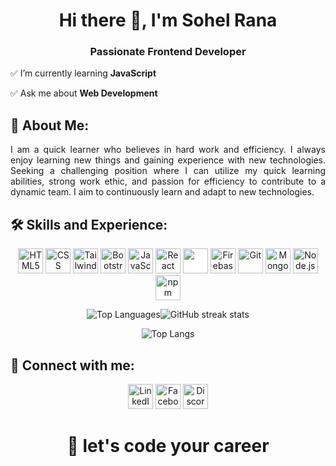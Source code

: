 <h1 align="center">Hi there 👋, I'm Sohel Rana</h1>
<h3 align="center">Passionate Frontend Developer</h3>

✅ I’m currently learning **JavaScript**

✅ Ask me about **Web Development**

<h2 align="left"> 🚀 About Me:</h2>

<p align="justify">I am a quick learner who believes in hard work and efficiency. I always enjoy learning new things and gaining experience with new technologies. Seeking a challenging position where I can utilize my quick learning abilities, strong work ethic, and passion for efficiency to contribute to a dynamic team. I aim to continuously learn and adapt to new technologies.</p>

<h2 align="left"> 🛠️ Skills and Experience:</h2>
<p align="center">
  <img src="https://img.icons8.com/color/48/000000/html-5--v1.png" alt="HTML5" width="40" height="40"/>
  <img src="https://img.icons8.com/color/48/000000/css3.png" alt="CSS" width="40" height="40"/>
  <img src="https://www.vectorlogo.zone/logos/tailwindcss/tailwindcss-icon.svg" alt="Tailwind CSS" width="40" height="40"/>
  <img src="https://img.icons8.com/color/48/000000/bootstrap.png" alt="Bootstrap" width="40" height="40"/>
  <img src="https://img.icons8.com/color/48/000000/javascript.png" alt="JavaScript" width="40" height="40"/>
  <img src="https://img.icons8.com/color/48/000000/react-native.png" alt="React" width="40" height="40"/>
  <img src="https://img.icons8.com/color/48/000000/express.png" style="background-color:white; alt="Express" width="40" height="40"/>
  <img src="https://www.vectorlogo.zone/logos/firebase/firebase-icon.svg" alt="Firebase" width="40" height="40"/>
  <img src="https://www.vectorlogo.zone/logos/git-scm/git-scm-icon.svg" alt="Git" width="40" height="40"/>
  <img src="https://www.vectorlogo.zone/logos/mongodb/mongodb-icon.svg" alt="MongoDB" width="40" height="40"/>
  <img src="https://img.icons8.com/color/48/000000/nodejs.png" alt="Node.js" width="40" height="40"/>
  <img src="https://img.icons8.com/color/48/000000/npm.png" alt="npm" width="40" height="40"/>
</p>

<p align="center">
 <img src="https://github-readme-stats.vercel.app/api?username=sohelranagtc&show_icons=true&theme=transparent" alt="Top Languages" /><img src="https://streak-stats.demolab.com/?user=sohelranagtc&show_icons=true&theme=transparent" alt="GitHub streak stats" />
</p>

<p align="center">
  <img src="https://github-readme-stats.vercel.app/api/top-langs/?username=sohelranagtc&show_icons=true&theme=transparent" alt="Top Langs" />
</p>

<h2 align="left"> 📲 Connect with me:</h2>
<p align="center">
<a href="https://linkedin.com/in/sohelrana96" target="blank"><img src="https://img.icons8.com/color/48/000000/linkedin.png" alt="LinkedIn" width="40" height="40"/></a>
<a href="https://fb.com/sohelph7" target="blank"><img src="https://img.icons8.com/color/48/000000/facebook-new.png" alt="Facebook" width="40" height="40"/></a>
<a href="https://discord.gg/sohel696" target="blank"><img src="https://img.icons8.com/color/48/000000/discord-new-logo.png" alt="Discord" width="40" height="40"/></a>
</p>

<h1 align="center">
  🎯 let's code your career
</h1>

